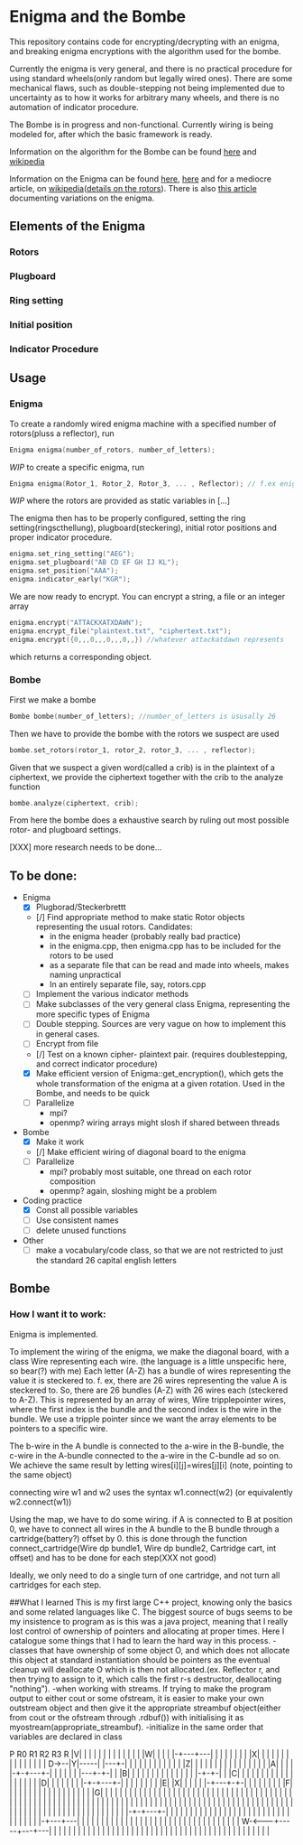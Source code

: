 # Enigma and the Bombe
This repository contains code for encrypting/decrypting with an enigma, and breaking enigma encryptions with the algorithm used for the bombe.

Currently the enigma is very general, and there is no practical procedure for using standard wheels(only random but legally wired ones). There are some mechanical flaws, such as double-stepping not being implemented due to uncertainty as to how it works for arbitrary many wheels, and there is no automation of indicator procedure.

The Bombe is in progress and non-functional. Currently wiring is being modeled for, after which the basic framework is ready.

Information on the algorithm for the Bombe can be found [here](http://www.ellsbury.com/bombe1.htm) and [wikipedia](https://en.wikipedia.org/wiki/Bombe)

Information on the Enigma can be found [here](http://users.telenet.be/d.rijmenants/en/enigmatech.htm), [here](https://plus.maths.org/content/exploring-enigma) and for a mediocre article, on [wikipedia](https://en.wikipedia.org/wiki/Enigma_machine)([details on the rotors](https://en.wikipedia.org/wiki/Enigma_rotor_details)). There is also [this article](http://www.intelligenia.org/downloads/enigvar2.pdf) documenting variations on the enigma.

## Elements of the Enigma
### Rotors
### Plugboard
### Ring setting
### Initial position
### Indicator Procedure


## Usage

### Enigma
To create a randomly wired enigma machine with a specified number of rotors(pluss a reflector), run
```c++
Enigma enigma(number_of_rotors, number_of_letters);
```
*WIP* to create a specific enigma, run
```c++
Enigma enigma(Rotor_1, Rotor_2, Rotor_3, ... , Reflector); // f.ex enigma(IV, VI, I, R);
```
*WIP* where the rotors are provided as static variables in [...]

The enigma then has to be properly configured, setting the ring setting(ringscthellung), plugboard(steckering), initial rotor positions and proper indicator procedure.
```c++
enigma.set_ring_setting("AEG");
enigma.set_plugboard("AB CD EF GH IJ KL");
enigma.set_position("AAA");
enigma.indicator_early("KGR");
```
We are now ready to encrypt. You can encrypt a string, a file or an integer array
```c++
enigma.encrypt("ATTACKXATXDAWN");
enigma.encrypt_file("plaintext.txt", "ciphertext.txt");
enigma.encrypt({0,,,0,,,0,,,0,,}) //whatever attackatdawn represents
```
which returns a corresponding object.
### Bombe
First we make a bombe
```c++
Bombe bombe(number_of_letters); //number_of_letters is ususally 26
```
Then we have to provide the bombe with the rotors we suspect are used
```c++
bombe.set_rotors(rotor_1, rotor_2, rotor_3, ... , reflector);
```
Given that we suspect a given word(called a crib) is in the plaintext of a ciphertext, we provide the ciphertext together with the crib to the analyze function
```c++
bombe.analyze(ciphertext, crib);
```
From here the bombe does a exhaustive search by ruling out most possible rotor- and plugboard settings.

[XXX] more research needs to be done...

## To be done:
* Enigma
  - [x] Plugborad/Steckerbrettt
  - [/] Find appropriate method to make static Rotor objects representing the usual rotors.
     Candidates:
    * in the enigma header (probably really bad practice)
    * in the enigma.cpp, then enigma.cpp has to be included for the rotors to be used
    * as a separate file that can be read and made into wheels, makes naming unpractical
    * In an entirely separate file, say, rotors.cpp
  - [ ] Implement the various indicator methods
  - [ ] Make subclasses of the very general class Enigma, representing the more specific types of Enigma
  - [ ] Double stepping. Sources are very vague on how to implement this in general cases.
  - [ ] Encrypt from file
  - [/] Test on a known cipher- plaintext pair. (requires doublestepping, and correct indicator procedure)
  - [x] Make efficient version of Enigma::get_encryption(),  which gets the whole transformation of the enigma at a given rotation. Used in the Bombe, and needs to be quick
  - [ ] Parallelize
      * mpi?
      * openmp? wiring arrays might slosh if shared between threads
* Bombe
  - [x] Make it work
  - [/] Make efficient wiring of diagonal board to the enigma
  - [ ] Parallelize
      * mpi? probably most suitable, one thread on each rotor composition
      * openmp? again, sloshing might be a problem
* Coding practice
  - [x] Const all possible variables
  - [ ] Use consistent names
  - [ ] delete unused functions
* Other
  - [ ] make a vocabulary/code class, so that we are not restricted to just the standard 26 capital english letters
## Bombe

### How I want it to work:
Enigma is implemented.

To implement the wiring of the enigma, we make the diagonal board, with
a class Wire representing each wire.
(the language is a little unspecific here, so bear(?) with me)
Each letter (A-Z) has a bundle of wires representing the value it is steckered to.
f. ex, there are 26 wires representing the value A is steckered to.
So, there are 26 bundles (A-Z) with 26 wires each (steckered to A-Z).
This is represented by an array of wires, Wire tripplepointer wires, where the first index is the bundle
and the second index is the wire in the bundle. We use a tripple pointer since we
want the array elements to be pointers to a specific wire.

The b-wire in the A bundle is connected to the a-wire in the B-bundle, the c-wire
in the A-bundle connected to the a-wire in the C-bundle ad so on. We achieve the
same result by letting wires[i][j]=wires[j][i] (note, pointing to the same object)

connecting wire w1 and w2 uses the syntax w1.connect(w2)
(or equivalently w2.connect(w1))

Using the map, we have to do some wiring. if A is connected to B at position
0, we have to connect all wires in the A bundle to the B bundle through a
cartridge(battery?) offset by 0. this is done through the function
connect_cartridge(Wire dp bundle1, Wire  dp bundle2, Cartridge cart, int offset)
and has to be done for each step(XXX not good)

Ideally, we only need to do a single turn of one cartridge, and not turn all
cartridges for each step.

##What I learned
This is my first large C++ project, knowing only the basics and some related languages like C. The biggest source of bugs seems to be my insistence to program as is this was a java project, meaning that I really lost control of ownership of pointers and allocating at proper times. Here I catalogue some things that I had to learn the hard way in this process.
-classes that have ownership of some object O, and which does not allocate this object at standard instantiation should be pointers as the eventual cleanup will deallocate O which is then not allocated.(ex. Reflector r, and then trying to assign to it, which calls the first r-s destructor, deallocating "nothing").
-when working with streams. If trying to make the program output to either cout or some ofstream, it is easier to make your own outstream object and then give it the appropriate streambuf object(either from cout or the ofstream through .rdbuf()) with initialising it as myostream(appropriate_streambuf).
-initialize in the same order that variables are declared in class




P       R0      R1      R2      R3      R
     |V|     | |   |     |   |     |   |     |   |     | |   |
     |W|     | |   |   |-+---+---| |   |     |   |     | |   |
     |X|     | |   |   | |   |   | |   |     |   |     | |   |
D->--|Y|-----| |---+-| | |   |   | |   |     |   |     | |   |
     |Z|     | |   | | | |   |   | |   |     |   |     | |   |
     |A|     | |   | |-+-+---+-| | |   |     |   | |---+-+-| |
     |B|     | |   |   | |   | | | |   |     |   | | |-+-+-| |
     |C|     | |   |   | |   | | | |   |     |   | | | | |   |
     |D|     | |   |   | |   | |-+-+---+-|   |   | | | | |   |
     |E|     |X|   |   | |   |   |-+---+-+-| |   | | | | |   |
     |F|     | |   |   | |   |     |   | | | |   | | | | |   |
     |G|     | |   |   | |   |     |   | | | |   | | | | |   |
     | |     | |   |   | |   |     |   | | | |   | | | | |   |
     | |     | |   |   | |   |     |   | | | |   | | | | |   |
     | |     | |   |   | |   |     |   | | | |   | | | | |   |
     | |     | |   |   | |   |     |   | | | |   | | | | |   |
     | |     | |   |   | |   |     |   | | | |   | | | | |   |
     | |     | |   |   | |   |     |   | |-+-+---+-| | | |   |
     | |     | |   |   | |   |     |   |   | |   |   | | |   |
     | |     | |   |   | |   |     |   |   |-+---+---| | |   |
     | |     | |   |   | |   |     |   |     |   |     | |   |
     | |     | |   |   | |   |     |   |     |   |     | |   |
W-<---+-----+---+---| |   |     |   |     |   |     | |   |
      |     |   |     |   |     |   |     |   |     | |   |
      |     |   |     |   |     |   |     |   |     | |   |
      |     |   |     |   |     |   |     |   |     | |   |
